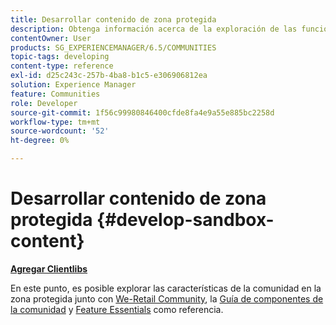 ```yaml
---
title: Desarrollar contenido de zona protegida
description: Obtenga información acerca de la exploración de las funciones de la comunidad en el entorno limitado, junto con la Guía de componentes de la comunidad y los Aspectos básicos para referencia.
contentOwner: User
products: SG_EXPERIENCEMANAGER/6.5/COMMUNITIES
topic-tags: developing
content-type: reference
exl-id: d25c243c-257b-4ba8-b1c5-e306906812ea
solution: Experience Manager
feature: Communities
role: Developer
source-git-commit: 1f56c99980846400cfde8fa4e9a55e885bc2258d
workflow-type: tm+mt
source-wordcount: '52'
ht-degree: 0%

---
```


# Desarrollar contenido de zona protegida  {#develop-sandbox-content}

**[Agregar Clientlibs](add-clientlibs.md)**

En este punto, es posible explorar las características de la comunidad en la zona protegida junto con [We-Retail Community](../../help/sites-developing/we-retail.md), la [Guía de componentes de la comunidad](components-guide.md) y [Feature Essentials](essentials.md) como referencia.
